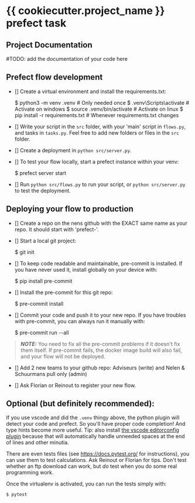 # {{ cookiecutter.project_name }} prefect task

## Project Documentation

#TODO: add the documentation of your code here

## Prefect flow development

- [] Create a virtual environment and install the requirements.txt:

    $ python3 -m venv .venv            # Only needed once
    $ .venv\Scripts\activate           # Activate on windows
    $ source .venv/bin/activate        # Activate on linux
    $ pip install -r requirements.txt  # Whenever requirements.txt changes

- [] Write your script in the `src` folder, with your 'main' script in `flows.py`, and tasks in `tasks.py`. Feel free to add new folders or files in the `src` folder.

- [] Create a deployment in `python src/server.py`.

- [] To test your flow locally, start a prefect instance within your venv:

    $ prefect server start

- [] Run `python src/flows.py` to run your script, or `python src/server.py` to test the deployment.

## Deploying your flow to production

- [] Create a repo on the nens github with the EXACT same name as your repo. It should start with 'prefect-'.

- [] Start a local git project:

    $ git init

- [] To keep code readable and maintainable, pre-commit is installed. If you have never used it, install globally on your device with:

    $ pip install pre-commit

- [] Install the pre-commit for this git repo:

    $ pre-commit install

- [] Commit your code and push it to your new repo. If you have troubles with pre-commit, you can always run it manually with:

    $ pre-commit run --all

> **_NOTE:_**  You need to fix all the pre-commit problems if it doesn't fix them itself. If pre-commit fails, the docker image build will also fail, and your flow will not be deployed.

- [] Add 2 new teams to your github repo: Adviseurs (write) and Nelen & Schuurmans pull only (admin)

- [] Ask Florian or Reinout to register your new flow.


## Optional (but definitely recommended):

If you use vscode and did the `.venv` thingy above, the python plugin will detect your code and prefect. So you'll have proper code completion! And type hints become more useful. Tip: also install [the vscode editorconfig plugin](https://marketplace.visualstudio.com/items?itemName=EditorConfig.EditorConfig) because that will automatically handle unneeded spaces at the end of lines and other minutia.

There are even tests files (see https://docs.pytest.org/ for instructions), you can use them to test calculations. Ask Reinout or Florian for tips. Don't test whether an ftp download can work, but *do* test when you do some real programming work.

Once the virtualenv is activated, you can run the tests simply with:

    $ pytest


